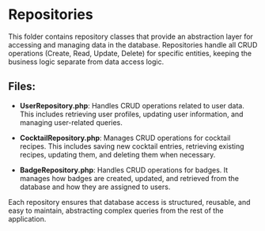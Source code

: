# Repositories

This folder contains repository classes that provide an abstraction layer for accessing and managing data in the database. Repositories handle all CRUD operations (Create, Read, Update, Delete) for specific entities, keeping the business logic separate from data access logic.

## Files:

- **UserRepository.php**: Handles CRUD operations related to user data. This includes retrieving user profiles, updating user information, and managing user-related queries.

- **CocktailRepository.php**: Manages CRUD operations for cocktail recipes. This includes saving new cocktail entries, retrieving existing recipes, updating them, and deleting them when necessary.

- **BadgeRepository.php**: Handles CRUD operations for badges. It manages how badges are created, updated, and retrieved from the database and how they are assigned to users.

Each repository ensures that database access is structured, reusable, and easy to maintain, abstracting complex queries from the rest of the application.